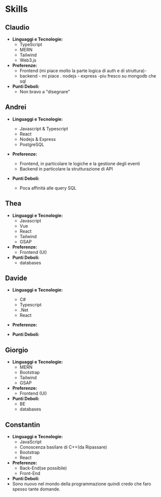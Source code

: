 # Skills

## Claudio

- **Linguaggi e Tecnologie:**
  - TypeScript
  - MERN
  - Tailwind
  - Web3.js
- **Preferenze:**
  - Frontend (mi piace molto la parte logica di auth e di struttura)-
  - backend - mi piace . nodejs - express -piu fresco su mongodb che sql
- **Punti Deboli:**
  - Non bravo a "disegnare"

## Andrei

- **Linguaggi e Tecnologie:**
  - Javascript & Typescript
  - React
  - Nodejs & Express
  - PostgreSQL
- **Preferenze:**
  - Frontend, in particolare le logiche e la gestione degli eventi
  - Backend in particolare la strutturazione di API
- **Punti Deboli:**

  - Poca affinità alle query SQL

## Thea

- **Linguaggi e Tecnologie:**
  - Javascript
  - Vue
  - React
  - Tailwind
  - GSAP
- **Preferenze:**
  - Frontend (UI)
- **Punti Deboli:**
  - databases

## Davide

- **Linguaggi e Tecnologie:**

  - C#
  - Typescript
  - .Net
  - React

- **Preferenze:**

- **Punti Deboli:**

## Giorgio

- **Linguaggi e Tecnologie:**
  - MERN
  - Bootstrap
  - Tailwind
  - GSAP
- **Preferenze:**
  - Frontend (UI)
- **Punti Deboli:**
  - BE
  - databases


## Constantin

- **Linguaggi e Tecnologie:**
  - JavaScript
  - Conoscenza basilare di C++(da Ripassare)
  - Bootstrap
  - React
- **Preferenze:**
  - Back-End(se possibile)
  - Front-End
- **Punti Deboli:**
- Sono nuovo nel mondo della programmazione quindi credo che faro spesso tante domande.
